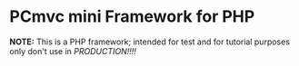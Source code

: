 # PCmvc mini Framework for PHP

**NOTE:** This is a PHP framework; intended for test and for tutorial purposes only don't use in *PRODUCTION!!!!*